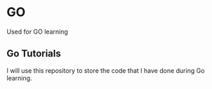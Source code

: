 # GO
Used for GO learning
## Go Tutorials
I will use this repository to store the code that I have done during Go learning.